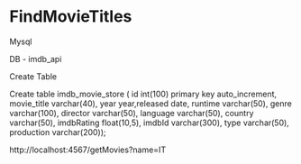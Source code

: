 # FindMovieTitles

Mysql

DB - imdb_api

Create Table

Create table imdb_movie_store ( id int(100) primary key auto_increment, movie_title varchar(40), year year,released date, runtime varchar(50), genre varchar(100), director varchar(50), language varchar(50), country varchar(50), imdbRating float(10,5), imdbId varchar(300), type varchar(50), production varchar(200));

http://localhost:4567/getMovies?name=IT
